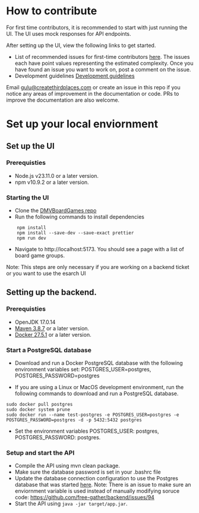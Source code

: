 # How to contribute


For first time contributors, it is recommended to start with just running the UI. The UI uses mock responses for API endpoints.

After setting up the UI, view the following links to get started.
- List of recommended issues for first-time contributors [here](https://github.com/Create-Third-Places/DMVBoardGames/issues?q=is%3Aissue%20state%3Aopen%20label%3A%22good%20first%20issue%22). The issues
each have point values representing the estimated complexity. Once you have found an issue you want to work on, post a comment on the issue.
- Development guidelines [Development guidelines](https://github.com/free-gather/development/blob/main/development_guidelines.md)


Email gulu@createthirdplaces.com or create an issue in this repo if you notice any areas of improvement in the documentation or code. PRs to improve the documentation are also welcome.

# Set up your local enviornment


## Set up the UI

### Prerequisties

- Node.js v23.11.0 or a later version.
- npm v10.9.2 or a later version.

### Starting the UI
- Clone the [DMVBoardGames repo](https://github.com/free-gather/DMVBoardGames)
- Run the following commands to install dependencies

```
    npm install
    npm install --save-dev --save-exact prettier
    npm run dev
```

- Navigate to http://localhost:5173. You should see a page with a list of board game groups.

Note: This steps are only necessary if you are working on a backend ticket or you want to use the esarch UI
## Setting up the backend.


### Prerequisties

- OpenJDK 17.0.14
- [Maven 3.8.7](https://maven.apache.org/install.html) or a later version.
- [Docker 27.5.1](https://docs.docker.com/engine/install/) or a later version.


### Start a PostgreSQL database

- Download and run a Docker PostgreSQL database with the following environment variables set: POSTGRES_USER=postgres,
POSTGRES_PASSWORD=postgres

- If you are using a Linux or MacOS development environment, run the following commands to download and run a PostgreSQL database.
  
```
sudo docker pull postgres
sudo docker system prune
sudo docker run --name test-postgres -e POSTGRES_USER=postgres -e POSTGRES_PASSWORD=postgres -d -p 5432:5432 postgres
```

- Set the environment variables POSTGRES_USER: postgres, POSTGRES_PASSWORD: postgres. 

### Setup and start the API

- Compile the API using mvn clean package.
- Make sure the database password is set in your .bashrc file
- Update the database connection configuration to use the Postgres database that was started [here](https://github.com/free-gather/backend/blob/main/src/main/java/database/utils/ConnectionProvider.java). Note: There is an issue to make sure an enviornment variable is used instead of manually modifying soruce code: https://github.com/free-gather/backend/issues/94
- Start the API using `java -jar target/app.jar`.
  








